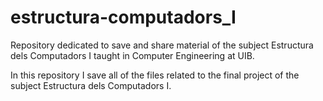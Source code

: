 # estructura-computadors_I
Repository dedicated to save and share material of the subject Estructura dels Computadors I taught in Computer Engineering at UIB.

In this repository I save all of the files related to the final project of the subject Estructura dels Computadors I.
